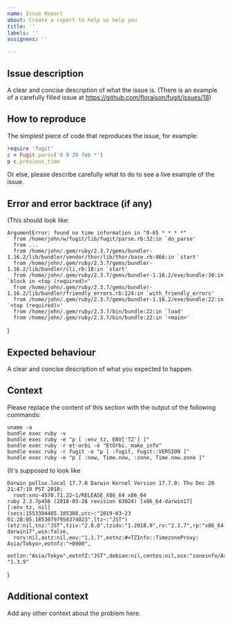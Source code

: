 ```yaml
---
name: Issue Report
about: Create a report to help us help you
title: ''
labels: ''
assignees: ''

---
```


## Issue description

A clear and concise description of what the issue is. (There is an example of a carefully filled issue at https://github.com/floraison/fugit/issues/18)

## How to reproduce

The simplest piece of code that reproduces the issue, for example:
```ruby
require 'fugit'
c = Fugit.parse('0 9 29 feb *')
p c.previous_time
```
Or else, please describe carefully what to do to see a live example of the issue.

## Error and error backtrace (if any)

(This should look like:
```
ArgumentError: found no time information in "0-65 * * * *"
  from /home/john/w/fugit/lib/fugit/parse.rb:32:in `do_parse'
  from ...
  from /home/john/.gem/ruby/2.3.7/gems/bundler-1.16.2/lib/bundler/vendor/thor/lib/thor/base.rb:466:in `start'
  from /home/john/.gem/ruby/2.3.7/gems/bundler-1.16.2/lib/bundler/cli.rb:18:in `start'
  from /home/john/.gem/ruby/2.3.7/gems/bundler-1.16.2/exe/bundle:30:in `block in <top (required)>'
  from /home/john/.gem/ruby/2.3.7/gems/bundler-1.16.2/lib/bundler/friendly_errors.rb:124:in `with_friendly_errors'
  from /home/john/.gem/ruby/2.3.7/gems/bundler-1.16.2/exe/bundle:22:in `<top (required)>'
  from /home/john/.gem/ruby/2.3.7/bin/bundle:22:in `load'
  from /home/john/.gem/ruby/2.3.7/bin/bundle:22:in `<main>'
```
)

## Expected behaviour

A clear and concise description of what you expected to happen.

## Context

Please replace the content of this section with the output of the following commands:
```
uname -a
bundle exec ruby -v
bundle exec ruby -e "p [ :env_tz, ENV['TZ'] ]"
bundle exec ruby -r et-orbi -e "EtOrbi._make_info"
bundle exec ruby -r fugit -e "p [ :fugit, Fugit::VERSION ]"
bundle exec ruby -e "p [ :now, Time.now, :zone, Time.now.zone ]"
```

(It's supposed to look like
```
Darwin pollux.local 17.7.0 Darwin Kernel Version 17.7.0: Thu Dec 20 21:47:19 PST 2018;
  root:xnu-4570.71.22~1/RELEASE_X86_64 x86_64
ruby 2.3.7p456 (2018-03-28 revision 63024) [x86_64-darwin17]
[:env_tz, nil]
(secs:1553304485.185308,utc~:"2019-03-23 01:28:05.18530797958374023",ltz~:"JST")
(etz:nil,tnz:"JST",tziv:"2.0.0",tzidv:"1.2018.9",rv:"2.3.7",rp:"x86_64-darwin17",win:false,
  rorv:nil,astz:nil,eov:"1.1.7",eotnz:#<TZInfo::TimezoneProxy: Asia/Tokyo>,eotnfz:"+0900",
  eotlzn:"Asia/Tokyo",eotnfZ:"JST",debian:nil,centos:nil,osx:"zoneinfo/Asia/Tokyo")
"1.3.9"
```
)

## Additional context

Add any other context about the problem here.

